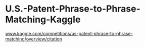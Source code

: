 # U.S.-Patent-Phrase-to-Phrase-Matching-Kaggle
www.kaggle.com/competitions/us-patent-phrase-to-phrase-matching/overview/citation
